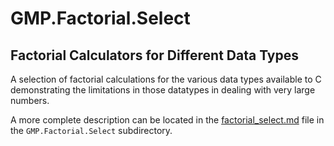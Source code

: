 # GMP.Factorial.Select
## Factorial Calculators for Different Data Types

A selection of factorial calculations for the various data types available to C demonstrating the limitations
in those datatypes in dealing with very large numbers.

A more complete description can be located in the [factorial_select.md](./GMP.Factorial.Select/factorial_select.md) file in the `GMP.Factorial.Select` subdirectory.
